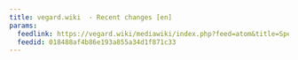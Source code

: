 ```yaml
---
title: vegard.wiki  - Recent changes [en]
params:
  feedlink: https://vegard.wiki/mediawiki/index.php?feed=atom&title=Special%3ARecentChanges
  feedid: 018488af4b86e193a855a34d1f871c33
---
```

